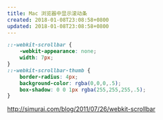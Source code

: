 ```yaml
---
title: Mac 浏览器中显示滚动条
created: 2018-01-08T23:08:58+0800
updated: 2018-01-08T23:08:58+0800
---
```



```css
::-webkit-scrollbar {
    -webkit-appearance: none;
    width: 7px;
}
::-webkit-scrollbar-thumb {
    border-radius: 4px;
    background-color: rgba(0,0,0,.5);
    box-shadow: 0 0 1px rgba(255,255,255,.5);
}
```

http://simurai.com/blog/2011/07/26/webkit-scrollbar

